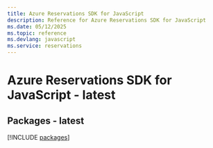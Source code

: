 ```yaml
---
title: Azure Reservations SDK for JavaScript
description: Reference for Azure Reservations SDK for JavaScript
ms.date: 05/12/2025
ms.topic: reference
ms.devlang: javascript
ms.service: reservations
---
```

# Azure Reservations SDK for JavaScript - latest
## Packages - latest
[!INCLUDE [packages](reservations-index.md)]